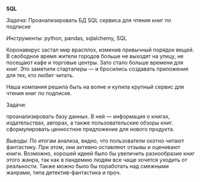 **SQL**

*Задача*: Проанализировать БД SQL сервиса для чтения книг по подписке

*Инструменты*: python, pandas, sqlalchemy, SQL

Коронавирус застал мир врасплох, изменив привычный порядок вещей. В свободное время жители городов больше не выходят на улицу, не посещают кафе и торговые центры. Зато стало больше времени для книг. Это заметили стартаперы — и бросились создавать приложения для тех, кто любит читать.

Наша компания решила быть на волне и купила крупный сервис для чтения книг по подписке.

Задачи:

проанализировать базу данных. В ней — информация о книгах, издательствах, авторах, а также пользовательские обзоры книг.
сформулировать ценностное предложение для нового продукта.

*Выводы:* По итогам анализа, видно, что пользователи охотно читают фантастику. При этом, они активно оставляют отзывы и оценивают книги. Возможно, хорошей идеей было бы увеличить разнообразие книг этого жанра, так как в пандемию людям все чаще хочется уходить от реальности. Также можно было бы поработать над смежными жанрами, типа детектив-фантастика и проч.
